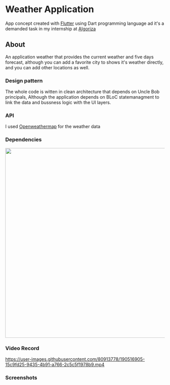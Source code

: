 # Weather Application

App concept created with [Flutter](https://flutter.dev/) using Dart programming language ad it's a demanded task in my internship at [Algoriza](https://algoriza.com/?fbclid=IwAR2zSo9Bh3oEs4COrz4p6rcDJsN75cydCJKD4HloAVlW1uTz2li-GgUGN-o)

## About

An application weather that provides the current weather and five days forecast, although you can add a favorite city to shows it's weather directly, and you can add other locations as well.

### Design pattern

The whole code is witten in clean architecture that depends on Uncle Bob principals, Although the application depends on BLoC statemanagment to link the data and bussness logic with the UI layers.

### API

I used [Openweathermap](https://openweathermap.org/api) for the weather data

### Dependencies
<p align="left">
<img weather3 src="https://user-images.githubusercontent.com/80913778/190519931-ebe19cdd-56c8-44be-a38f-8c73d3014feb.png" width="800" height="600">
</p>


### Video Record

https://user-images.githubusercontent.com/80913778/190516905-15c9fd25-9435-4b91-a766-2c5c5f1978b9.mp4

### Screenshots

<p float="center">
 
</p>

<p float="left">
 
</p>

